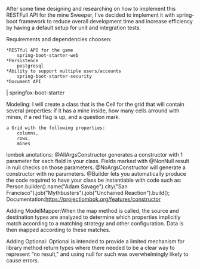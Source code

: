 After some time designing and researching on how to implement this RESTFull API for the mine Sweeper, I've decided to implement it with spring-boot framework to reduce overall development time and increase efficiency by having a default setup for unit and integration tests.  

Requirements and dependencies choosen:

    *RESTful API for the game
        spring-boot-starter-web
    *Persistence
        postgresql
    *Ability to support multiple users/accounts
        spring-boot-starter-security
    *Document API
|       springfox-boot-starter    


Modeling:
    I will create a class that is the Cell for the grid that will contain several properties:
        if it has a mine inside,
        how many cells arround with mines,
        if a red flag is up,
        and a question mark.
    
    a Grid with the following properties:
        columns,
        rows,
        mines


lombok anotations:
    @AllArgsConstructor generates a constructor with 1 parameter for each field in your class. Fields marked with @NonNull result in null checks on those parameters.
    @NoArgsConstructor will generate a constructor with no parameters.
    @Builder lets you automatically produce the code required to have your class be      instantiable with code such as:
        Person.builder().name("Adam Savage").city("San Francisco").job("Mythbusters").job("Unchained Reaction").build();
    Documentation:https://projectlombok.org/features/constructor



Adding ModelMapper:When the map method is called, the source and destination types are analyzed to determine which properties implicitly match according to a matching strategy and other configuration. Data is then mapped according to these matches.


Adding Optional: Optional is intended to provide a limited mechanism for library method return types where there needed to be a clear way to represent “no result," and using null for such was overwhelmingly likely to cause errors.

